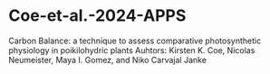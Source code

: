 # Coe-et-al.-2024-APPS
Carbon Balance: a technique to assess comparative photosynthetic physiology in poikilohydric plants
Auhtors: Kirsten K. Coe, Nicolas Neumeister, Maya I. Gomez, and Niko Carvajal Janke

###

